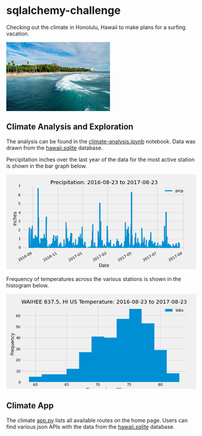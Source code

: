 # sqlalchemy-challenge

Checking out the climate in Honolulu, Hawaii to make plans for a surfing vacation.

<img align="center" src="https://github.com/meielerol/sqlalchemy-challenge/blob/main/images/image.png" alt ="Honolulu Surf">

## Climate Analysis and Exploration

The analysis can be found in the [climate-analysis.ipynb](https://github.com/meielerol/sqlalchemy-challenge/blob/main/climate_starter.ipynb) notebook. Data was drawn from the [hawaii.sqlite](https://github.com/meielerol/sqlalchemy-challenge/blob/main/Resources/hawaii.sqlite) database.

Percipitation inches over the last year of the data for the most active station is shown in the bar graph below.

![Percipitation Inches vs Date Bar Chart](https://github.com/meielerol/sqlalchemy-challenge/blob/main/output-data/Percipitation-Chart.png)

Frequency of temperatures across the various stations is shown in the histogram below.

![Frequency vs Temperature (F) Histogram](https://github.com/meielerol/sqlalchemy-challenge/blob/main/output-data/ActiveStation-Temp-Chart.png)

## Climate App

The climate [app.py](https://github.com/meielerol/sqlalchemy-challenge/blob/main/app.py) lists all available routes on the home page. Users can find various json APIs with the data from the [hawaii.sqlite](https://github.com/meielerol/sqlalchemy-challenge/blob/main/Resources/hawaii.sqlite) database.